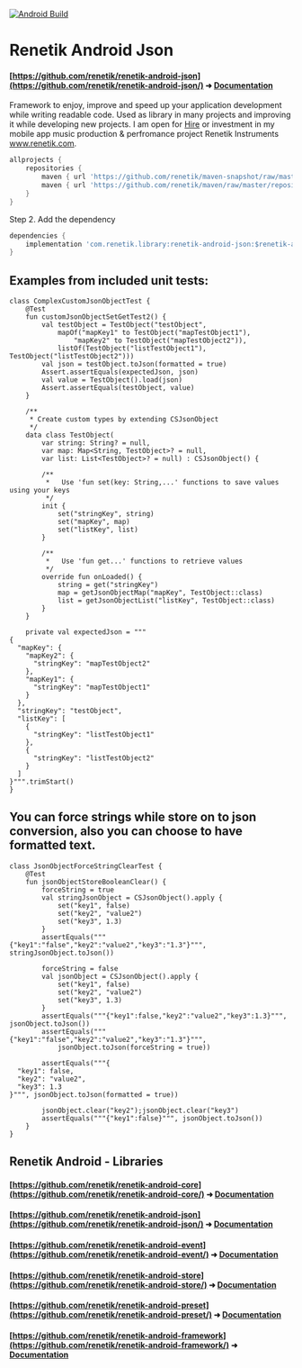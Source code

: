 <!---Header--->
[![Android Build](https://github.com/renetik/renetik-android-json/workflows/Android%20Build/badge.svg)
](https://github.com/renetik/renetik-android-json/actions/workflows/android.yml)
# Renetik Android Json

#### [https://github.com/renetik/renetik-android-json](https://github.com/renetik/renetik-android-json/) ➜ [Documentation](https://renetik.github.io/renetik-android-json/)

Framework to enjoy, improve and speed up your application development while writing readable code.
Used as library in many projects and improving it while developing new projects.
I am open for [Hire](https://renetik.github.io) or investment in my mobile app music production & perfromance project Renetik Instruments www.renetik.com.

```gradle
allprojects {
    repositories {
        maven { url 'https://github.com/renetik/maven-snapshot/raw/master/repository' } //for master-SNAPSHOT
        maven { url 'https://github.com/renetik/maven/raw/master/repository' } 
    }
}
```

Step 2. Add the dependency

```gradle
dependencies {
    implementation 'com.renetik.library:renetik-android-json:$renetik-android-verison'
}
```

## Examples from included unit tests:
```
class ComplexCustomJsonObjectTest {
	@Test
	fun customJsonObjectSetGetTest2() {
		val testObject = TestObject("testObject",
			mapOf("mapKey1" to TestObject("mapTestObject1"),
				"mapKey2" to TestObject("mapTestObject2")),
			listOf(TestObject("listTestObject1"), TestObject("listTestObject2")))
		val json = testObject.toJson(formatted = true)
		Assert.assertEquals(expectedJson, json)
		val value = TestObject().load(json)
		Assert.assertEquals(testObject, value)
	}

	/**
	 * Create custom types by extending CSJsonObject
	 */
	data class TestObject(
		var string: String? = null,
		var map: Map<String, TestObject>? = null,
		var list: List<TestObject>? = null) : CSJsonObject() {

		/**
		 *   Use 'fun set(key: String,...' functions to save values using your keys
		 */
		init {
			set("stringKey", string)
			set("mapKey", map)
			set("listKey", list)
		}

		/**
		 *   Use 'fun get...' functions to retrieve values
		 */
		override fun onLoaded() {
			string = get("stringKey")
			map = getJsonObjectMap("mapKey", TestObject::class)
			list = getJsonObjectList("listKey", TestObject::class)
		}
	}

	private val expectedJson = """
{
  "mapKey": {
    "mapKey2": {
      "stringKey": "mapTestObject2"
    },
    "mapKey1": {
      "stringKey": "mapTestObject1"
    }
  },
  "stringKey": "testObject",
  "listKey": [
    {
      "stringKey": "listTestObject1"
    },
    {
      "stringKey": "listTestObject2"
    }
  ]
}""".trimStart()
}
```
## You can force strings while store on to json conversion, also you can choose to have formatted text.
```
class JsonObjectForceStringClearTest {
	@Test
	fun jsonObjectStoreBooleanClear() {
		forceString = true
		val stringJsonObject = CSJsonObject().apply {
			set("key1", false)
			set("key2", "value2")
			set("key3", 1.3)
		}
		assertEquals("""{"key1":"false","key2":"value2","key3":"1.3"}""", stringJsonObject.toJson())
		
		forceString = false
		val jsonObject = CSJsonObject().apply {
			set("key1", false)
			set("key2", "value2")
			set("key3", 1.3)
		}
		assertEquals("""{"key1":false,"key2":"value2","key3":1.3}""", jsonObject.toJson())
		assertEquals("""{"key1":"false","key2":"value2","key3":"1.3"}""",
			jsonObject.toJson(forceString = true))
			
		assertEquals("""{
  "key1": false,
  "key2": "value2",
  "key3": 1.3
}""", jsonObject.toJson(formatted = true))

		jsonObject.clear("key2");jsonObject.clear("key3")
		assertEquals("""{"key1":false}""", jsonObject.toJson())
	}
}
```

## Renetik Android - Libraries
#### [https://github.com/renetik/renetik-android-core](https://github.com/renetik/renetik-android-core/) ➜ [Documentation](https://renetik.github.io/renetik-android-core/)
#### [https://github.com/renetik/renetik-android-json](https://github.com/renetik/renetik-android-json/) ➜ [Documentation](https://renetik.github.io/renetik-android-json/)
#### [https://github.com/renetik/renetik-android-event](https://github.com/renetik/renetik-android-event/) ➜ [Documentation](https://renetik.github.io/renetik-android-event/)
#### [https://github.com/renetik/renetik-android-store](https://github.com/renetik/renetik-android-store/) ➜ [Documentation](https://renetik.github.io/renetik-android-store/)
#### [https://github.com/renetik/renetik-android-preset](https://github.com/renetik/renetik-android-preset/) ➜ [Documentation](https://renetik.github.io/renetik-android-preset/)
#### [https://github.com/renetik/renetik-android-framework](https://github.com/renetik/renetik-android-framework/) ➜ [Documentation](https://renetik.github.io/renetik-android-framework/)
